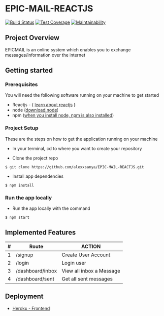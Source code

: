 # EPIC-MAIL-REACTJS

[![Build Status](https://travis-ci.org/alexxsanya/EPIC-MAIL-REACTJS.svg?branch=develop)](https://travis-ci.org/alexxsanya/EPIC-MAIL-REACTJS) [![Test Coverage](https://api.codeclimate.com/v1/badges/02bd4132aa13d652b93b/test_coverage)](https://codeclimate.com/github/alexxsanya/EPIC-MAIL-REACTJS/test_coverage) [![Maintainability](https://api.codeclimate.com/v1/badges/02bd4132aa13d652b93b/maintainability)](https://codeclimate.com/github/alexxsanya/EPIC-MAIL-REACTJS/maintainability)
## Project Overview

EPICMAIL is an online system which enables you to exchange messages/information over the internet

## Getting started

### Prerequisites

You will need the following software running on your machine to get started

* Reactjs - ( [learn about reactjs](https://reactjs.org) )
* node ([download node](https://nodejs.org/))
* npm ([when you install node, npm is also installed](https://docs.npmjs.com/cli/install))


### Project Setup
These are the steps on how to get the application running on your machine

 - In your terminal, cd to where you want to create your repository

- Clone the project repo
```
$ git clone https://github.com/alexxsanya/EPIC-MAIL-REACTJS.git
```

- Install app dependencies
``` 
$ npm install 
```

### Run the app locally

- Run the app locally with the command

```
$ npm start
```

## Implemented Features

| #   | Route                  | ACTION                    |
| --- | ---------------------- | ------------------------- |
| 1   | /signup                | Create User Account       |
| 2   | /login                 | Login user                |
| 3   | /dashboard/inbox       | View all inbox a Message  |
| 4   | /dashboard/sent        | Get all sent messages     |

## Deployment

*  [Heroku - Frontend](https://epicmail-pro.herokuapp.com)
